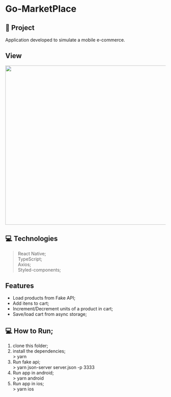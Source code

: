 # Go-MarketPlace

## 🚀 Project
  Application developed to simulate a mobile e-commerce. <br /> 

## View
<img src="https://github.com/GabrielBrotas/Happy-NLW3/blob/main/images/happy-mobile.gif" width="800px" height="500px" />

## 💻 Technologies
  > React Native; <br />
  > TypeScript; <br />
  > Axios; <br />
  > Styled-components; <br />

## Features
  - Load products from Fake API;
  - Add itens to cart;
  - Increment/Decrement units of a product in cart;
  - Save/load cart from async storage; 

## 💻 How to Run;
  1. clone this folder; <br />
  2. install the dependencies; <br />
    > yarn <br />
  3. Run fake api; <br />
    > yarn json-server server.json -p 3333 <br />
  4. Run app in android; <br />
    > yarn android
  5. Run app in ios; <br />
    > yarn ios
 
